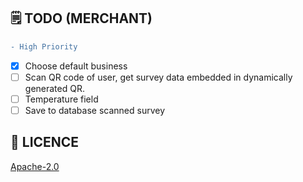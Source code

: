 ## 🗒️ TODO (MERCHANT)

```diff
- High Priority
```

- [X] Choose default business
- [ ] Scan QR code of user, get survey data embedded in dynamically generated QR.
- [ ] Temperature field 
- [ ] Save to database scanned survey

## 🔖 LICENCE
[Apache-2.0](https://github.com/isaacdarcilla/flutter_merchants/blob/master/LICENSE)
